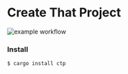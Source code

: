 # Create That Project

![example workflow](https://github.com/willdoescode/ctp/actions/workflows/rust.yml/badge.svg)

### Install

```console
$ cargo install ctp
```

